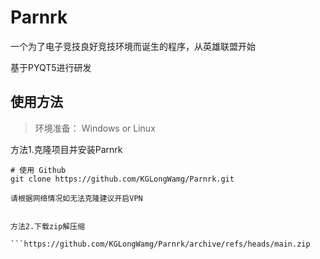 # Parnrk
一个为了电子竞技良好竞技环境而诞生的程序，从英雄联盟开始

基于PYQT5进行研发

## 使用方法

> 环境准备： Windows or Linux

方法1.克隆项目并安装Parnrk

```
# 使用 Github 
git clone https://github.com/KGLongWamg/Parnrk.git

请根据网络情况如无法克隆建议开启VPN


方法2.下载zip解压缩

```https://github.com/KGLongWamg/Parnrk/archive/refs/heads/main.zip